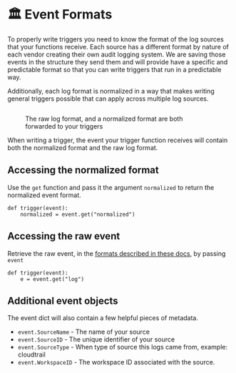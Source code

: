 # 🏛 Event Formats

To properly write triggers you need to know the format of the log sources that your functions receive. Each source has a different format by nature of each vendor creating their own audit logging system. We are saving those events in the structure they send them and will provide have a specific and predictable format so that you can write triggers that run in a predictable way.

Additionally, each log format is normalized in a way that makes writing general triggers possible that can apply across multiple log sources.

<figure><img src="../../../.gitbook/assets/image (5) (1).png" alt=""><figcaption><p>The raw log format, and a normalized format are both forwarded to your triggers</p></figcaption></figure>

When writing a trigger, the event your trigger function receives will contain both the normalized format and the raw log format.

## Accessing the normalized format

Use the `get` function and pass it the argument `normalized` to return the normalized event format.

```
def trigger(event):
    normalized = event.get("normalized")
```

## Accessing the raw event

Retrieve the raw event, in the [formats described in these docs](https://docs.runreveal.com/getting-started/triggers/event-formats/raw-log-formats), by passing `event`

```
def trigger(event):
    e = event.get("log")
```

## Additional event objects

The event dict will also contain a few helpful pieces of metadata.

* `event.SourceName` - The name of your source
* `event.SourceID` - The unique identifier of your source
* `event.SourceType` - When type of source this logs came from, example: cloudtrail
* `event.WorkspaceID` - The workspace ID associated with the source.



```
```
